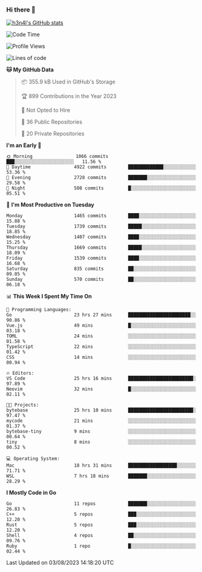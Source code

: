 ### Hi there 👋

[![h3n4l's GitHub stats](https://github-readme-stats.vercel.app/api?username=h3n4l&count_private=true&show_icons=true&theme=radical)](https://github.com/h3n4l/github-readme-stats)

<!--START_SECTION:waka-->
![Code Time](http://img.shields.io/badge/Code%20Time-1%2C467%20hrs%2015%20mins-blue)

![Profile Views](http://img.shields.io/badge/Profile%20Views-2-blue)

![Lines of code](https://img.shields.io/badge/From%20Hello%20World%20I%27ve%20Written-2.7%20million%20lines%20of%20code-blue)

**🐱 My GitHub Data** 

> 📦 355.9 kB Used in GitHub's Storage 
 > 
> 🏆 899 Contributions in the Year 2023
 > 
> 🚫 Not Opted to Hire
 > 
> 📜 36 Public Repositories 
 > 
> 🔑 20 Private Repositories 
 > 
**I'm an Early 🐤** 

```text
🌞 Morning                1066 commits        ███░░░░░░░░░░░░░░░░░░░░░░   11.56 % 
🌆 Daytime                4922 commits        █████████████░░░░░░░░░░░░   53.36 % 
🌃 Evening                2728 commits        ███████░░░░░░░░░░░░░░░░░░   29.58 % 
🌙 Night                  508 commits         █░░░░░░░░░░░░░░░░░░░░░░░░   05.51 % 
```
📅 **I'm Most Productive on Tuesday** 

```text
Monday                   1465 commits        ████░░░░░░░░░░░░░░░░░░░░░   15.88 % 
Tuesday                  1739 commits        █████░░░░░░░░░░░░░░░░░░░░   18.85 % 
Wednesday                1407 commits        ████░░░░░░░░░░░░░░░░░░░░░   15.25 % 
Thursday                 1669 commits        █████░░░░░░░░░░░░░░░░░░░░   18.09 % 
Friday                   1539 commits        ████░░░░░░░░░░░░░░░░░░░░░   16.68 % 
Saturday                 835 commits         ██░░░░░░░░░░░░░░░░░░░░░░░   09.05 % 
Sunday                   570 commits         ██░░░░░░░░░░░░░░░░░░░░░░░   06.18 % 
```


📊 **This Week I Spent My Time On** 

```text
💬 Programming Languages: 
Go                       23 hrs 27 mins      ███████████████████████░░   90.86 % 
Vue.js                   49 mins             █░░░░░░░░░░░░░░░░░░░░░░░░   03.18 % 
TOML                     24 mins             ░░░░░░░░░░░░░░░░░░░░░░░░░   01.58 % 
TypeScript               22 mins             ░░░░░░░░░░░░░░░░░░░░░░░░░   01.42 % 
CSS                      14 mins             ░░░░░░░░░░░░░░░░░░░░░░░░░   00.94 % 

🔥 Editors: 
VS Code                  25 hrs 16 mins      ████████████████████████░   97.89 % 
Neovim                   32 mins             █░░░░░░░░░░░░░░░░░░░░░░░░   02.11 % 

🐱‍💻 Projects: 
bytebase                 25 hrs 10 mins      ████████████████████████░   97.47 % 
mycode                   21 mins             ░░░░░░░░░░░░░░░░░░░░░░░░░   01.37 % 
bytebase-tiny            9 mins              ░░░░░░░░░░░░░░░░░░░░░░░░░   00.64 % 
tiny                     8 mins              ░░░░░░░░░░░░░░░░░░░░░░░░░   00.52 % 

💻 Operating System: 
Mac                      18 hrs 31 mins      ██████████████████░░░░░░░   71.71 % 
WSL                      7 hrs 18 mins       ███████░░░░░░░░░░░░░░░░░░   28.29 % 
```

**I Mostly Code in Go** 

```text
Go                       11 repos            ███████░░░░░░░░░░░░░░░░░░   26.83 % 
C++                      5 repos             ███░░░░░░░░░░░░░░░░░░░░░░   12.20 % 
Rust                     5 repos             ███░░░░░░░░░░░░░░░░░░░░░░   12.20 % 
Shell                    4 repos             ██░░░░░░░░░░░░░░░░░░░░░░░   09.76 % 
Ruby                     1 repo              █░░░░░░░░░░░░░░░░░░░░░░░░   02.44 % 
```




 Last Updated on 03/08/2023 14:18:20 UTC
<!--END_SECTION:waka-->

